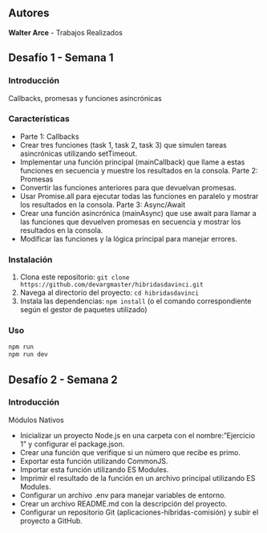 ## Autores
**Walter Arce** - Trabajos Realizados
## Desafío 1 - Semana 1

### Introducción

Callbacks, promesas
y funciones asincrónicas

### Características

* Parte 1:
Callbacks
* Crear tres funciones (task 1, task 2, task 3) que simulen
tareas asincrónicas utilizando setTimeout.
* Implementar una función principal (mainCallback) que llame
a estas funciones en secuencia y muestre los resultados
en la consola.
Parte 2:
Promesas
* Convertir las funciones anteriores para que devuelvan
promesas.
* Usar Promise.all para ejecutar todas las funciones
en paralelo y mostrar los resultados en la consola.
Parte 3:
Async/Await
* Crear una función asincrónica (mainAsync) que use await para
llamar a las funciones que devuelven promesas en secuencia
y mostrar los resultados en la consola.
* Modificar las funciones y la lógica principal
para manejar errores.

### Instalación

1. Clona este repositorio: `git clone https://github.com/devargmaster/hibridasdavinci.git`
2. Navega al directorio del proyecto: `cd hibridasdavinci`
3. Instala las dependencias: `npm install` (o el comando correspondiente según el gestor de paquetes utilizado)

### Uso

```bash
npm run 
npm run dev
```

## Desafío 2 - Semana 2

### Introducción
Módulos Nativos
* Inicializar un proyecto Node.js en una carpeta con
el nombre:”Ejercicio 1” y configurar el package.json.
* Crear una función que verifique si un número
que recibe es primo.
*  Exportar esta función utilizando CommonJS.
* Importar esta función utilizando ES Modules.
* Imprimir el resultado de la función
en un archivo principal utilizando ES Modules.
* Configurar un archivo .env para manejar variables de entorno.
* Crear un archivo README.md con la descripción del proyecto.
* Configurar un repositorio Git (aplicaciones-híbridas-comisión)
y subir el proyecto a GitHub.